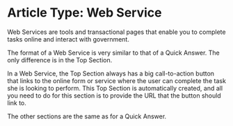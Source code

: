 # Article Type: Web Service

Web Services are tools and transactional pages that enable you to complete tasks online and interact with government.

The format of a Web Service is very similar to that of a Quick Answer. The only difference is in the Top Section.

In a Web Service, the Top Section always has a big call-to-action button that links to the online form or service where the user can complete the task she is looking to perform. This Top Section is automatically created, and all you need to do for this section is to provide the URL that the button should link to.

The other sections are the same as for a Quick Answer.